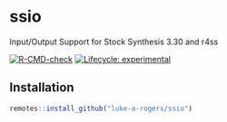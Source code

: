 # ssio
Input/Output Support for Stock Synthesis 3.30 and r4ss

  <!-- badges: start -->
  [![R-CMD-check](https://github.com/luke-a-rogers/ssio/actions/workflows/R-CMD-check.yaml/badge.svg)](https://github.com/luke-a-rogers/ssio/actions/workflows/R-CMD-check.yaml)
    [![Lifecycle: experimental](https://img.shields.io/badge/lifecycle-experimental-orange.svg)](https://lifecycle.r-lib.org/articles/stages.html#experimental)
  <!-- badges: end -->

## Installation

```r
remotes::install_github("luke-a-rogers/ssio")
```
